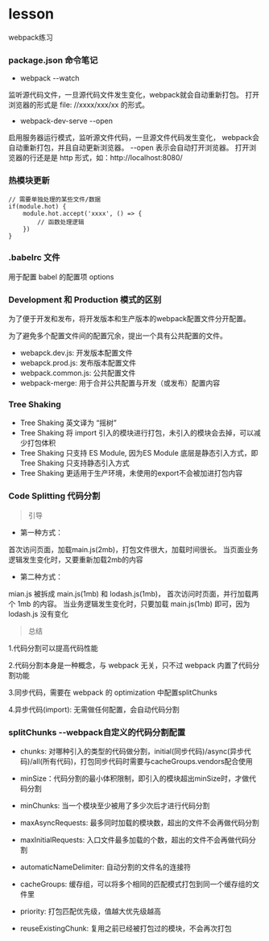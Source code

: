 # lesson
webpack练习


### package.json 命令笔记

- webpack --watch 

监听源代码文件，一旦源代码文件发生变化，webpack就会自动重新打包。
打开浏览器的形式是 file: //xxxx/xxx/xx 的形式。

- webpack-dev-serve --open

启用服务器运行模式，监听源文件代码，一旦源文件代码发生变化，
webpack会自动重新打包，并且自动更新浏览器。 --open 表示会自动打开浏览器。
打开浏览器的行还是是 http 形式，如：http://localhost:8080/


### 热模块更新

```
// 需要单独处理的某些文件/数据
if(module.hot) {
	module.hot.accept('xxxx', () => {
		// 函数处理逻辑
	})
}
```


### .babelrc 文件

用于配置 babel 的配置项 options


### Development 和 Production 模式的区别

为了便于开发和发布，将开发版本和生产版本的webpack配置文件分开配置。

为了避免多个配置文件间的配置冗余，提出一个具有公共配置的文件。

- webapck.dev.js: 开发版本配置文件
- webapck.prod.js: 发布版本配置文件
- webpack.common.js: 公共配置文件
- webpack-merge: 用于合并公共配置与开发（或发布）配置内容


### Tree Shaking

- Tree Shaking 英文译为 “摇树”
- Tree Shaking 将 import 引入的模块进行打包，未引入的模块会去掉，可以减少打包体积
- Tree Shaking 只支持 ES Module, 因为ES Module 底层是静态引入方式，即 Tree Shaking 只支持静态引入方式
- Tree Shaking 更适用于生产环境，未使用的export不会被加进打包内容

### Code Splitting 代码分割

> 引导

- 第一种方式：

首次访问页面，加载main.js(2mb)，打包文件很大，加载时间很长。
当页面业务逻辑发生变化时，又要重新加载2mb的内容

- 第二种方式：

mian.js 被拆成 main.js(1mb) 和 lodash.js(1mb)，
首次访问时页面，并行加载两个 1mb 的内容。
当业务逻辑发生变化时，只要加载 main.js(1mb) 即可，因为lodash.js 没有变化

> 总结

1.代码分割可以提高代码性能

2.代码分割本身是一种概念，与 webpack 无关，只不过 webpack 内置了代码分割功能

3.同步代码，需要在 webpack 的 optimization 中配置splitChunks

4.异步代码(import): 无需做任何配置，会自动代码分割


### splitChunks --webpack自定义的代码分割配置

- chunks: 对哪种引入的类型的代码做分割，initial(同步代码)/async(异步代码)/all(所有代码)，打包同步代码时需要与cacheGroups.vendors配合使用

- minSize：代码分割的最小体积限制，即引入的模块超出minSize时，才做代码分割

- minChunks: 当一个模块至少被用了多少次后才进行代码分割

- maxAsyncRequests: 最多同时加载的模块数，超出的文件不会再做代码分割

- maxInitialRequests: 入口文件最多加载的个数，超出的文件不会再做代码分割

- automaticNameDelimiter: 自动分割的文件名的连接符

- cacheGroups: 缓存组，可以将多个相同的匹配模式打包到同一个缓存组的文件里

- priority: 打包匹配优先级，值越大优先级越高

- reuseExistingChunk: 复用之前已经被打包过的模块，不会再次打包